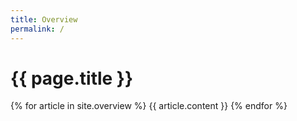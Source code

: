 ```yaml
---
title: Overview
permalink: /
---
```



# {{ page.title }}

{% for article in site.overview %}
{{ article.content }}
{% endfor %}